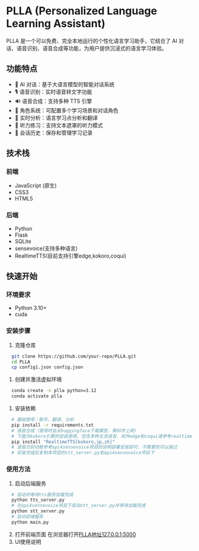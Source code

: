 # PLLA (Personalized Language Learning Assistant)

PLLA 是一个可以免费、完全本地运行的个性化语言学习助手，它结合了 AI 对话、语音识别、语音合成等功能，为用户提供沉浸式的语言学习体验。

## 功能特点

- 🤖 AI 对话：基于大语言模型的智能对话系统
- 🎙️ 语音识别：实时语音转文字功能
- 🔊 语音合成：支持多种 TTS 引擎
- 👥 角色系统：可配置多个学习场景和对话角色
- 📝 实时分析：语言学习点分析和翻译
- 👀 听力练习：支持文本遮罩的听力模式
- 💾 会话历史：保存和管理学习记录

## 技术栈

### 前端
- JavaScript (原生)
- CSS3
- HTML5

### 后端
- Python
- Flask
- SQLite
- sensevoice(支持多种语言)
- RealtimeTTS(目前支持引擎edge,kokoro,coqui)

## 快速开始

### 环境要求
- Python 3.10+
- cuda

### 安装步骤
1. 克隆仓库
```bash
  git clone https://github.com/your-repo/PLLA.git
  cd PLLA
  cp config1.json config.json
```
1. 创建并激活虚拟环境
```bash
  conda create -n plla python=3.12
  conda activate plla
```
1. 安装依赖
```bash
  # 基础使用：聊天、翻译、分析
  pip install -r requirements.txt
  # 语音合成（使用时会从huggingface下载模型，需科学上网）
  # 下面为kokoro引擎的安装使用，包含多种主流语言，另外edge和coqui请参考realtimeTTS项目的文档说明
  pip install "RealtimeTTS[kokoro,jp,zh]" 
  # 语音识别功能参考api4sensevoice项目的说明部署安装即可，不需要则可以跳过
  # 安装完成后复制本项目的stt_server.py到api4sensevoice项目下
```
### 使用方法
1. 启动后端服务
```bash
  # 启动并等待tts服务加载完成
  python tts_server.py
  # 在api4sensevoice项目下启动stt_server.py并等待加载完成
  python stt_server.py
  # 启动前端服务
  python main.py
```
2. 打开前端页面
   在浏览器打开[PLLA地址127.0.0.1:5000](127.0.0.1:5000)  
3. UI使用说明
   

